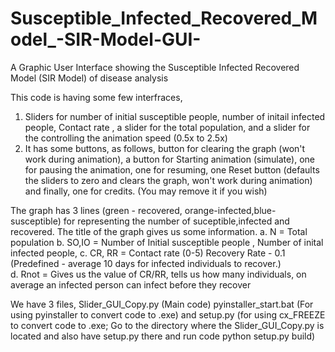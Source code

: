 # Susceptible_Infected_Recovered_Model_-SIR-Model-GUI-
A Graphic User Interface showing the Susceptible Infected Recovered Model (SIR Model) of disease analysis

This code is having some few interfraces, 
1. Sliders for number of initial susceptible people, number of initail infected people, Contact rate , a slider for the total population, and a slider for the controlling the animation speed (0.5x to 2.5x) 
2. It has some buttons, as follows, button for clearing the graph (won't work during animation), a button for Starting animation (simulate), one for pausing the animation, one for resuming, one Reset button (defaults the sliders to zero and clears the graph, won't work during animation) and finally, one for credits. (You may remove it if you wish) 

The graph has 3 lines (green - recovered, orange-infected,blue-susceptible) for representing the number of suceptible,infected and recovered.
The title of the graph gives us some information.
a. N = Total population
b. SO,IO = Number of Initial susceptible people , Number of inital infected people,
c. CR, RR = Contact rate (0-5) Recovery Rate - 0.1 (Predefined - average 10 days for infected individuals to recover.)  
d. Rnot = Gives us the value of CR/RR, tells us how many individuals, on average an infected person can infect before they recover

We have 3 files, Slider_GUI_Copy.py (Main code) pyinstaller_start.bat (For using pyinstaller to convert code to .exe) and setup.py (for using cx_FREEZE to convert code to .exe; Go to the directory where the Slider_GUI_Copy.py is located and also have setup.py there and run code python setup.py build)
